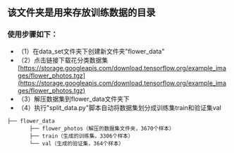 ## 该文件夹是用来存放训练数据的目录
### 使用步骤如下：
* （1）在data_set文件夹下创建新文件夹"flower_data"
* （2）点击链接下载花分类数据集 [https://storage.googleapis.com/download.tensorflow.org/example_images/flower_photos.tgz](https://storage.googleapis.com/download.tensorflow.org/example_images/flower_photos.tgz)
* （3）解压数据集到flower_data文件夹下
* （4）执行"split_data.py"脚本自动将数据集划分成训练集train和验证集val    

```
├── flower_data   
       ├── flower_photos（解压的数据集文件夹，3670个样本）  
       ├── train（生成的训练集，3306个样本）  
       └── val（生成的验证集，364个样本） 
```
